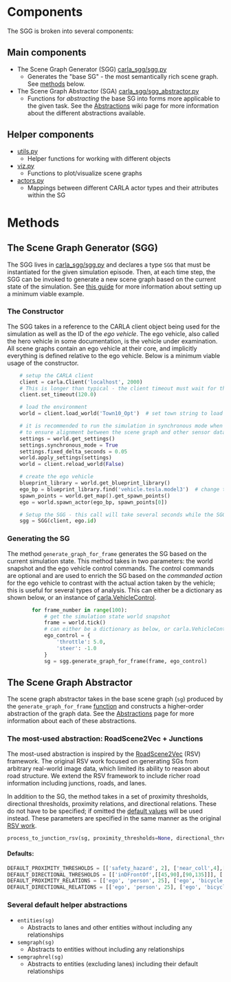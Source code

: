 # Components
The SGG is broken into several components:

## Main components
* The Scene Graph Generator (SGG) [carla_sgg/sgg.py](../../blob/main/carla_sgg/sgg.py)
  * Generates the "base SG" - the most semantically rich scene graph. See [methods](#the-scene-graph-generator-sgg) below.
* The Scene Graph Abstractor (SGA) [carla_sgg/sgg_abstractor.py](../../blob/main/carla_sgg/sgg_abstractor.py)
  * Functions for _abstracting_ the base SG into forms more applicable to the given task. See the [Abstractions](../Abstractions) wiki page for more information about the different abstractions available.

## Helper components
* [utils.py](../../blob/main/carla_sgg/utils.py)
  * Helper functions for working with different objects
* [viz.py](../../blob/main/carla_sgg/viz.py)
  * Functions to plot/visualize scene graphs
* [actors.py](../../blob/main/carla_sgg/actors.py)
  * Mappings between different CARLA actor types and their attributes within the SG

# Methods
## The Scene Graph Generator (SGG)
The SGG lives in [carla_sgg/sgg.py](../../blob/main/carla_sgg/sgg.py) and declares a type `SGG` that must be instantiated for the given simulation episode. Then, at each time step, the SGG can be invoked to generate a new scene graph based on the current state of the simulation. See [this guide](../How-to-instantiate-it/) for more information about setting up a minimum viable example.

### The Constructor
The SGG takes in a reference to the CARLA client object being used for the simulation as well as the ID of the _ego vehicle_.
The ego vehicle, also called the hero vehicle in some documentation, is the vehicle under examination. 
All scene graphs contain an ego vehicle at their core, and implicitly everything is defined relative to the ego vehicle.
Below is a minimum viable usage of the constructor.
```python
    # setup the CARLA client
    client = carla.Client('localhost', 2000)
    # This is longer than typical - the client timeout must wait for the SGG indexing to complete
    client.set_timeout(120.0)

    # load the environment
    world = client.load_world('Town10_Opt')  # set town string to load a different map

    # it is recommended to run the simulation in synchronous mode when generating scene graphs
    # to ensure alignment between the scene graph and other sensor data
    settings = world.get_settings()
    settings.synchronous_mode = True
    settings.fixed_delta_seconds = 0.05
    world.apply_settings(settings)
    world = client.reload_world(False)

    # create the ego vehicle
    blueprint_library = world.get_blueprint_library()
    ego_bp = blueprint_library.find('vehicle.tesla.model3')  # change the blueprint id for a different vehicle type
    spawn_points = world.get_map().get_spawn_points()
    ego = world.spawn_actor(ego_bp, spawn_points[0])

    # Setup the SGG - this call will take several seconds while the SGG indexes the world and performs initial bookkeeping
    sgg = SGG(client, ego.id)
```

### Generating the SG
The method `generate_graph_for_frame` generates the SG based on the current simulation state.
This method takes in two parameters: the world snapshot and the ego vehicle control commands.
The control commands are optional and are used to enrich the SG based on the _commanded action_ for the ego vehicle to contrast with the actual action taken by the vehicle; this is useful for several types of analysis.
This can either be a dictionary as shown below, or an instance of [carla.VehicleControl](https://carla.readthedocs.io/en/0.9.14/python_api/#carlavehiclecontrol).
```python
        for frame_number in range(100):
            # get the simulation state world snapshot
            frame = world.tick()
            # can either be a dictionary as below, or carla.VehicleControl
            ego_control = {
                'throttle': 5.0,
                'steer': -1.0
            }
            sg = sgg.generate_graph_for_frame(frame, ego_control)
```
## The Scene Graph Abstractor
The scene graph abstractor takes in the base scene graph (`sg`) produced by the `generate_graph_for_frame` [function](#generating-the-sg) and constructs a higher-order abstraction of the graph data. See the [Abstractions](../Abstractions) page for more information about each of these abstractions.

### The most-used abstraction: RoadScene2Vec + Junctions
The most-used abstraction is inspired by the [RoadScene2Vec](https://github.com/AICPS/roadscene2vec) (RSV) framework. 
The original RSV work focused on generating SGs from arbitrary real-world image data, which limited its ability to reason about road structure.
We extend the RSV framework to include richer road information including junctions, roads, and lanes.

In addition to the SG, the method takes in a set of proximity thresholds, directional thresholds, proximity relations, and directional relations. These do not have to be specified; if omitted the [default values](#defaults) will be used instead. These parameters are specified in the same manner as the original [RSV work](https://github.com/AICPS/roadscene2vec/blob/main/roadscene2vec/config/scenegraph_extraction_config.yaml).
```python
process_to_junction_rsv(sg, proximity_thresholds=None, directional_thresholds=None, proximity_relations=None, directional_relations=None)
```

#### Defaults:
```python
DEFAULT_PROXIMITY_THRESHOLDS = [['safety_hazard', 2], ['near_coll',4],['super_near',7],['very_near',10],['near',16],['visible',25]]
DEFAULT_DIRECTIONAL_THRESHOLDS = [['inDFrontOf',[[45,90],[90,135]]], ['inSFrontOf',[[0,45],[135,180]]], ['atDRearOf',[[225,270],[270,315]]], ['atSRearOf',[[180,225],[315,360]]]]
DEFAULT_PROXIMITY_RELATIONS = [['ego', 'person', 25], ['ego', 'bicycle', 25], ['ego', 'car', 25], ['ego', 'motorcycle', 25], ['ego', 'airplane', 25], ['ego', 'bus', 25], ['ego', 'train', 25], ['ego', 'truck', 25], ['ego', 'boat', 25], ['ego', 'traffic light', 25], ['ego', 'fire hydrant', 25], ['ego', 'street sign', 25], ['ego', 'stop sign', 25], ['ego', 'parking meter', 25], ['ego', 'bench', 25]]
DEFAULT_DIRECTIONAL_RELATIONS = [['ego', 'person', 25], ['ego', 'bicycle', 25], ['ego', 'car', 25], ['ego', 'motorcycle', 25], ['ego', 'airplane', 25], ['ego', 'bus', 25], ['ego', 'train', 25], ['ego', 'truck', 25], ['ego', 'boat', 25], ['ego', 'traffic light', 25], ['ego', 'fire hydrant', 25], ['ego', 'street sign', 25], ['ego', 'stop sign', 25], ['ego', 'parking meter', 25], ['ego', 'bench', 25]]
```

### Several default helper abstractions
* `entities(sg)`
  * Abstracts to lanes and other entities without including any relationships
* `semgraph(sg)`
  * Abstracts to entities without including any relationships
* `semgraphrel(sg)`
  * Abstracts to entities (excluding lanes) including their default relationships 